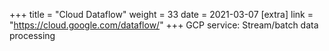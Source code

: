 +++
title = "Cloud Dataflow"
weight = 33
date = 2021-03-07
[extra]
link = "https://cloud.google.com/dataflow/"
+++
GCP service: Stream/batch data processing

